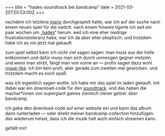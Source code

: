 +++
title = "hades-soundtrack bei bandcamp"
date = 2021-03-20T20:53:00Z
+++

nachdem ich letztens [mario](/2021/super-mario-odyssey/) durchgespielt hatte, war ich auf der suche nach einem neuen spiel für die switch. nach einem hinweis tigerte ich seit ein paar wochen um „[hades](https://www.supergiantgames.com/games/hades/)“ herum. weil ich eine eher niedrige frustrationstoleranz habe, war ich da aber eher skeptisch. und trotzdem habe ich es mir jetzt mal gekauft.

zum spiel selbst kann ich nicht viel sagen sagen: man muss aus der hölle entkommen und dafür muss man sich durch unmengen gegner metzeln. und wenn man stirbt, fängt man von vorne an — profis sagen dazu wohl [rogue-like](https://de.wikipedia.org/wiki/Rogue-like). ich bin kein profi, aber gerade zum zweiten mal gestorben. und trotzdem macht es noch spaß.

was ich eigentlich sagen wollte: ich habe mir das spiel im laden gekauft. mit dabei war ein download-code für den [soundtrack](https://supergiantgames.bandcamp.com/album/hades-original-soundtrack). und das haben die macher*innen von supergiant games ziemlich clever gelöst: über bandcamp.

ich gebe den download-code auf einer website ein und kann das album dann runterladen — oder direkt meiner bandcamp-collection hinzufügen. das wiederum heisst, dass ich die musik halt auch einfach streamen kann.

gefällt mir!